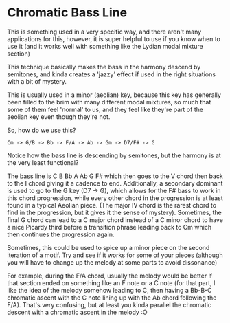 # Chromatic Bass Line

This is something used in a very specific way, and there aren't many applications for this, however, it is super helpful to use if you know when to use it (and it works well with something like the Lydian modal mixture section)

This technique basically makes the bass in the harmony descend by semitones, and kinda creates a 'jazzy' effect if used in the right situations with a bit of mystery.

This is usually used in a minor (aeolian) key, because this key has generally been filled to the brim with many different modal mixtures, so much that some of them feel 'normal' to us, and they feel like they're part of the aeolian key even though they're not.

So, how do we use this?

```
Cm -> G/B -> Bb -> F/A -> Ab -> Gm -> D7/F# -> G
```

Notice how the bass line is descending by semitones, but the harmony is at the very least functional?

The bass line is C B Bb A Ab G F# which then goes to the V chord then back to the I chord giving it a cadence to end. Additionally, a secondary dominant is used to go to the G key (D7 -> G), which allows for the F# bass to work in this chord progression, while every other chord in the progression is at least found in a typical Aeolian piece. (The major IV chord is the rarest chord to find in the progression, but it gives it the sense of mystery). Sometimes, the final G chord can lead to a C major chord instead of a C minor chord to have a nice Picardy third before a transition phrase leading back to Cm which then continues the progression again.

Sometimes, this could be used to spice up a minor piece on the second iteration of a motif. Try and see if it works for some of your pieces (although you will have to change up the melody at some parts to avoid dissonance)

For example, during the F/A chord, usually the melody would be better if that section ended on something like an F note or a C note (for that part, I like the idea of the melody somehow leading to C, then having a Bb-B-C chromatic ascent with the C note lining up with the Ab chord following the F/A). That's very confusing, but at least you kinda parallel the chromatic descent with a chromatic ascent in the melody :O
